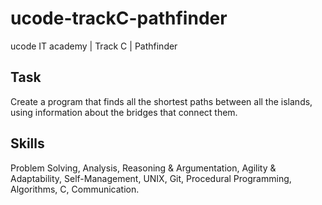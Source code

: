 # ucode-trackC-pathfinder
ucode IT academy | Track C | Pathfinder

## Task
Create a program that finds all the shortest paths between all the islands, using information about the bridges that connect them.

## Skills
Problem Solving, Analysis, Reasoning & Argumentation, Agility & Adaptability, Self-Management, UNIX, Git, Procedural Programming, Algorithms, C, Communication.
